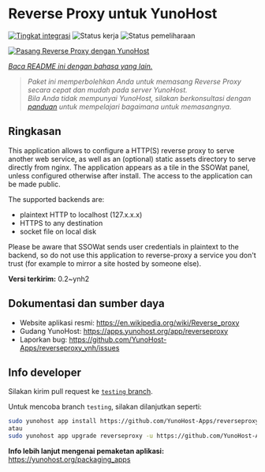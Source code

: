 <!--
N.B.: README ini dibuat secara otomatis oleh <https://github.com/YunoHost/apps/tree/master/tools/readme_generator>
Ini TIDAK boleh diedit dengan tangan.
-->

# Reverse Proxy untuk YunoHost

[![Tingkat integrasi](https://dash.yunohost.org/integration/reverseproxy.svg)](https://ci-apps.yunohost.org/ci/apps/reverseproxy/) ![Status kerja](https://ci-apps.yunohost.org/ci/badges/reverseproxy.status.svg) ![Status pemeliharaan](https://ci-apps.yunohost.org/ci/badges/reverseproxy.maintain.svg)

[![Pasang Reverse Proxy dengan YunoHost](https://install-app.yunohost.org/install-with-yunohost.svg)](https://install-app.yunohost.org/?app=reverseproxy)

*[Baca README ini dengan bahasa yang lain.](./ALL_README.md)*

> *Paket ini memperbolehkan Anda untuk memasang Reverse Proxy secara cepat dan mudah pada server YunoHost.*  
> *Bila Anda tidak mempunyai YunoHost, silakan berkonsultasi dengan [panduan](https://yunohost.org/install) untuk mempelajari bagaimana untuk memasangnya.*

## Ringkasan

This application allows to configure a HTTP(S) reverse proxy to serve another web service, as well as an (optional) static assets directory to serve directly from nginx. The application appears as a tile in the SSOWat panel, unless configured otherwise after install. The access to the application can be made public.

The supported backends are:

- plaintext HTTP to localhost (127.x.x.x)
- HTTPS to any destination
- socket file on local disk

Please be aware that SSOWat sends user credentials in plaintext to the backend, so do not use this application to reverse-proxy a service you don't trust (for example to mirror a site hosted by someone else).


**Versi terkirim:** 0.2~ynh2
## Dokumentasi dan sumber daya

- Website aplikasi resmi: <https://en.wikipedia.org/wiki/Reverse_proxy>
- Gudang YunoHost: <https://apps.yunohost.org/app/reverseproxy>
- Laporkan bug: <https://github.com/YunoHost-Apps/reverseproxy_ynh/issues>

## Info developer

Silakan kirim pull request ke [`testing` branch](https://github.com/YunoHost-Apps/reverseproxy_ynh/tree/testing).

Untuk mencoba branch `testing`, silakan dilanjutkan seperti:

```bash
sudo yunohost app install https://github.com/YunoHost-Apps/reverseproxy_ynh/tree/testing --debug
atau
sudo yunohost app upgrade reverseproxy -u https://github.com/YunoHost-Apps/reverseproxy_ynh/tree/testing --debug
```

**Info lebih lanjut mengenai pemaketan aplikasi:** <https://yunohost.org/packaging_apps>
